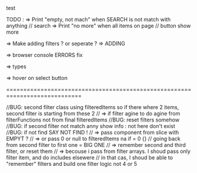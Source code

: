 test

TODO : 
=> Print "empty, not mach" when SEARCH is not match with anything // search
=> Print "no more" when all items on page // button show more

=> Make adding filters ? or seperate ? => ADDING

=> browser console ERRORS fix

=> types

=> hover on select button

============================================================================

//BUG: second filter class using filteredItems so if there where 2 items, second filter is starting from these 2
//        => if filter agine to do agine from filterFunctions not from final filteredItems
//BUG: reset filters somehow
//BUG: if second filter not match anny show info : not here don't exist
//BUG: if not find SAY NOT FIND !
//        => pass component from slice with EMPYT ?
//        => or pass 0 or null to filteredItems na if = 0 {}
// going back from second filter to first one = BIG ONE
//        => remember second and third filter, or reset them
//        => becouse i pass from filter arrays. I shoud pass only filter item, and do includes elsewere
//            in that cas, I shoud be able to "remember" filters and build one filter logic not 4 or 5



